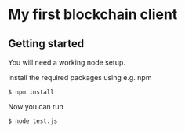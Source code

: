 # My first blockchain client

## Getting started

You will need a working node setup.

Install the required packages using e.g. npm

    $ npm install

Now you can run

    $ node test.js
